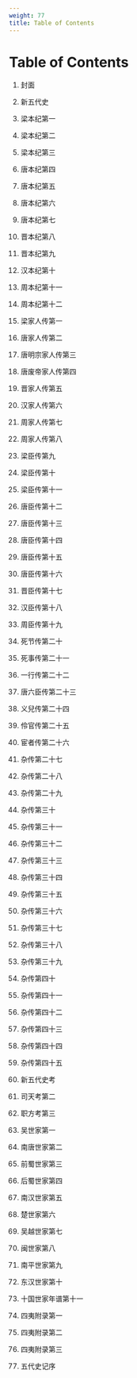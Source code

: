 ```yaml
---
weight: 77
title: Table of Contents
---
```


# Table of Contents

1. <span id="Table_of_Contents-1"></span>
封面

2. <span id="Table_of_Contents-2"></span>
新五代史

3. <span id="Table_of_Contents-3"></span>
梁本纪第一

4. <span id="Table_of_Contents-4"></span>
梁本纪第二

5. <span id="Table_of_Contents-5"></span>
梁本纪第三

6. <span id="Table_of_Contents-6"></span>
唐本纪第四

7. <span id="Table_of_Contents-7"></span>
唐本纪第五

8. <span id="Table_of_Contents-8"></span>
唐本纪第六

9. <span id="Table_of_Contents-9"></span>
唐本纪第七

10. <span id="Table_of_Contents-10"></span>
晋本纪第八

11. <span id="Table_of_Contents-11"></span>
晋本纪第九

12. <span id="Table_of_Contents-12"></span>
汉本纪第十

13. <span id="Table_of_Contents-13"></span>
周本纪第十一

14. <span id="Table_of_Contents-14"></span>
周本纪第十二

15. <span id="Table_of_Contents-15"></span>
梁家人传第一

16. <span id="Table_of_Contents-16"></span>
唐家人传第二

17. <span id="Table_of_Contents-17"></span>
唐明宗家人传第三

18. <span id="Table_of_Contents-18"></span>
唐废帝家人传第四

19. <span id="Table_of_Contents-19"></span>
晋家人传第五

20. <span id="Table_of_Contents-20"></span>
汉家人传第六

21. <span id="Table_of_Contents-21"></span>
周家人传第七

22. <span id="Table_of_Contents-22"></span>
周家人传第八

23. <span id="Table_of_Contents-23"></span>
梁臣传第九

24. <span id="Table_of_Contents-24"></span>
梁臣传第十

25. <span id="Table_of_Contents-25"></span>
梁臣传第十一

26. <span id="Table_of_Contents-26"></span>
唐臣传第十二

27. <span id="Table_of_Contents-27"></span>
唐臣传第十三

28. <span id="Table_of_Contents-28"></span>
唐臣传第十四

29. <span id="Table_of_Contents-29"></span>
唐臣传第十五

30. <span id="Table_of_Contents-30"></span>
唐臣传第十六

31. <span id="Table_of_Contents-31"></span>
晋臣传第十七

32. <span id="Table_of_Contents-32"></span>
汉臣传第十八

33. <span id="Table_of_Contents-33"></span>
周臣传第十九

34. <span id="Table_of_Contents-34"></span>
死节传第二十

35. <span id="Table_of_Contents-35"></span>
死事传第二十一

36. <span id="Table_of_Contents-36"></span>
一行传第二十二

37. <span id="Table_of_Contents-37"></span>
唐六臣传第二十三

38. <span id="Table_of_Contents-38"></span>
义兒传第二十四

39. <span id="Table_of_Contents-39"></span>
伶官传第二十五

40. <span id="Table_of_Contents-40"></span>
宦者传第二十六

41. <span id="Table_of_Contents-41"></span>
杂传第二十七

42. <span id="Table_of_Contents-42"></span>
杂传第二十八

43. <span id="Table_of_Contents-43"></span>
杂传第二十九

44. <span id="Table_of_Contents-44"></span>
杂传第三十

45. <span id="Table_of_Contents-45"></span>
杂传第三十一

46. <span id="Table_of_Contents-46"></span>
杂传第三十二

47. <span id="Table_of_Contents-47"></span>
杂传第三十三

48. <span id="Table_of_Contents-48"></span>
杂传第三十四

49. <span id="Table_of_Contents-49"></span>
杂传第三十五

50. <span id="Table_of_Contents-50"></span>
杂传第三十六

51. <span id="Table_of_Contents-51"></span>
杂传第三十七

52. <span id="Table_of_Contents-52"></span>
杂传第三十八

53. <span id="Table_of_Contents-53"></span>
杂传第三十九

54. <span id="Table_of_Contents-54"></span>
杂传第四十

55. <span id="Table_of_Contents-55"></span>
杂传第四十一

56. <span id="Table_of_Contents-56"></span>
杂传第四十二

57. <span id="Table_of_Contents-57"></span>
杂传第四十三

58. <span id="Table_of_Contents-58"></span>
杂传第四十四

59. <span id="Table_of_Contents-59"></span>
杂传第四十五

60. <span id="Table_of_Contents-60"></span>
新五代史考

61. <span id="Table_of_Contents-61"></span>
司天考第二

62. <span id="Table_of_Contents-62"></span>
职方考第三

63. <span id="Table_of_Contents-63"></span>
吴世家第一

64. <span id="Table_of_Contents-64"></span>
南唐世家第二

65. <span id="Table_of_Contents-65"></span>
前蜀世家第三

66. <span id="Table_of_Contents-66"></span>
后蜀世家第四

67. <span id="Table_of_Contents-67"></span>
南汉世家第五

68. <span id="Table_of_Contents-68"></span>
楚世家第六

69. <span id="Table_of_Contents-69"></span>
吴越世家第七

70. <span id="Table_of_Contents-70"></span>
闽世家第八

71. <span id="Table_of_Contents-71"></span>
南平世家第九

72. <span id="Table_of_Contents-72"></span>
东汉世家第十

73. <span id="Table_of_Contents-73"></span>
十国世家年谱第十一

74. <span id="Table_of_Contents-74"></span>
四夷附录第一

75. <span id="Table_of_Contents-75"></span>
四夷附录第二

76. <span id="Table_of_Contents-76"></span>
四夷附录第三

77. <span id="Table_of_Contents-77"></span>
五代史记序